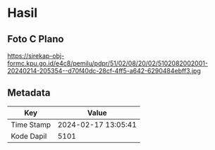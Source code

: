 # Hasil

## Foto C Plano

https://sirekap-obj-formc.kpu.go.id/e4c8/pemilu/pdpr/51/02/08/20/02/5102082002001-20240214-205354--d70f40dc-28cf-4ff5-a642-6290484ebff3.jpg


## Metadata

| Key        | Value               |
| ---------- | ------------------- |
| Time Stamp | 2024-02-17 13:05:41 |
| Kode Dapil | 5101                |



